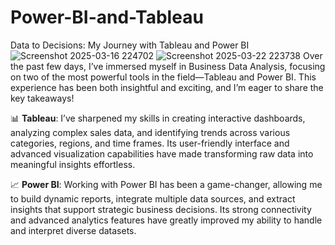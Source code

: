 # Power-BI-and-Tableau
Data to Decisions: My Journey with Tableau and Power BI
![Screenshot 2025-03-16 224702](https://github.com/user-attachments/assets/1ba78f2e-1dc6-4417-9b69-89249416a768)
![Screenshot 2025-03-22 223738](https://github.com/user-attachments/assets/96398817-435d-401b-8c62-0cc5ed1cb76f)
Over the past few days, I’ve immersed myself in Business Data Analysis, focusing on two of the most powerful tools in the field—Tableau and Power BI. This experience has been both insightful and exciting, and I’m eager to share the key takeaways!  

📊 **Tableau**: I’ve sharpened my skills in creating interactive dashboards, analyzing complex sales data, and identifying trends across various categories, regions, and time frames. Its user-friendly interface and advanced visualization capabilities have made transforming raw data into meaningful insights effortless.  

📈 **Power BI**: Working with Power BI has been a game-changer, allowing me to build dynamic reports, integrate multiple data sources, and extract insights that support strategic business decisions. Its strong connectivity and advanced analytics features have greatly improved my ability to handle and interpret diverse datasets.
